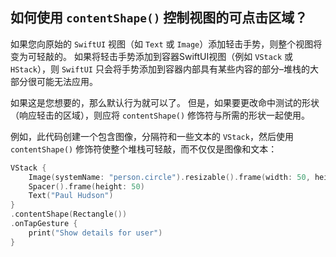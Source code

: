 如何使用 `contentShape()` 控制视图的可点击区域？
---

如果您向原始的 `SwiftUI` 视图（如 `Text` 或 `Image`）添加轻击手势，则整个视图将变为可轻敲的。 如果将轻击手势添加到容器SwiftUI视图（例如 `VStack` 或 `HStack`），则 `SwiftUI` 只会将手势添加到容器内部具有某些内容的部分–堆栈的大部分很可能无法应用。

如果这是您想要的，那么默认行为就可以了。 但是，如果要更改命中测试的形状（响应轻击的区域），则应将 `contentShape()` 修饰符与所需的形状一起使用。

例如，此代码创建一个包含图像，分隔符和一些文本的 `VStack`，然后使用 `contentShape()` 修饰符使整个堆栈可轻敲，而不仅仅是图像和文本：

```swift
VStack {
    Image(systemName: "person.circle").resizable().frame(width: 50, height: 50)
    Spacer().frame(height: 50)
    Text("Paul Hudson")
}
.contentShape(Rectangle())
.onTapGesture {
    print("Show details for user")
}
```